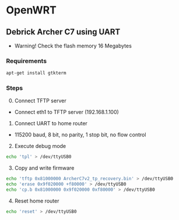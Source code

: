 # OpenWRT

## Debrick Archer C7 using UART
- Warning! Check the flash memory 16 Megabytes

### Requirements
```bash
apt-get install gtkterm
```

### Steps
0. Connect TFTP server

  - Connect eth1 to TFTP server (192.168.1.100)

1. Connect UART to home router

  - 115200 baud, 8 bit, no parity, 1 stop bit, no flow control

2. Execute debug mode

  ```bash
  echo 'tpl' > /dev/ttyUSB0
  ```

3. Copy and write firmware

  ```bash
  echo 'tftp 0x81000000 ArcherC7v2_tp_recovery.bin' > /dev/ttyUSB0
  echo 'erase 0x9f020000 +f80000' > /dev/ttyUSB0
  echo 'cp.b 0x81000000 0x9f020000 0xf80000' > /dev/ttyUSB0
  ```

4. Reset home router
  
  ```bash
  echo 'reset' > /dev/ttyUSB0
  ```

